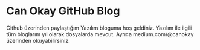 # Can Okay GitHub Blog
Github üzerinden paylaştığım Yazılım bloguma hoş geldiniz.
Yazılım ile ilgili tüm bloglarım yıl olarak dosyalarda mevcut. 
Ayrıca medium.com/@canokay üzerinden okuyabilirsiniz.

